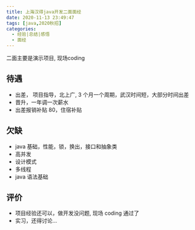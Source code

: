 ```yaml
---
title: 上海汉得java开发二面面经
date: 2020-11-13 23:49:47
tags: [java,2020秋招]
categories:
  - 经验|总结|感悟
  - 面经
---
```


二面主要是演示项目, 现场coding
## 待遇

- 出差， 项目指导，北上广, 3 个月一个周期，武汉时间短，大部分时间出差
- 晋升，一年调一次薪水
- 出差报销补贴 80，住宿补贴

## 欠缺

- java 基础，性能，锁，换出，接口和抽象类
- 高并发
- 设计模式
- 多线程
- java 语法基础

## 评价

- 项目经验还可以，做开发没问题, 现场 coding 通过了
- 实习，还得讨论...
